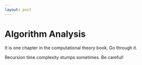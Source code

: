 ```yaml
---
layout: post
---
```

# Algorithm Analysis

It is one chapter in the computational theory book. Go through it.

Recursion time complexity stumps sometimes. Be careful!